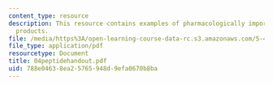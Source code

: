 ```yaml
---
content_type: resource
description: This resource contains examples of pharmacologically important natural
  products.
file: /media/https%3A/open-learning-course-data-rc.s3.amazonaws.com/5-451-chemistry-of-biomolecules-i-fall-2005/788e04638ea25765948d9efa0670b8ba_04peptidehandout.pdf
file_type: application/pdf
resourcetype: Document
title: 04peptidehandout.pdf
uid: 788e0463-8ea2-5765-948d-9efa0670b8ba
---
```

